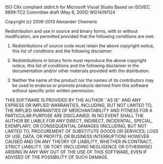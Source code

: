 ISO C9x  compliant stdint.h for Microsoft Visual Studio
Based on ISO/IEC 9899:TC2 Committee draft (May 6, 2005) WG14/N1124

Copyright (c) 2006-2013 Alexander Chemeris

Redistribution and use in source and binary forms, with or without
modification, are permitted provided that the following conditions are met:

1. Redistributions of source code must retain the above copyright notice,
 this list of conditions and the following disclaimer.

2. Redistributions in binary form must reproduce the above copyright
 notice, this list of conditions and the following disclaimer in the
 documentation and/or other materials provided with the distribution.

3. Neither the name of the product nor the names of its contributors may
 be used to endorse or promote products derived from this software
 without specific prior written permission.

THIS SOFTWARE IS PROVIDED BY THE AUTHOR ``AS IS'' AND ANY EXPRESS OR IMPLIED
WARRANTIES, INCLUDING, BUT NOT LIMITED TO, THE IMPLIED WARRANTIES OF
MERCHANTABILITY AND FITNESS FOR A PARTICULAR PURPOSE ARE DISCLAIMED. IN NO
EVENT SHALL THE AUTHOR BE LIABLE FOR ANY DIRECT, INDIRECT, INCIDENTAL,
SPECIAL, EXEMPLARY, OR CONSEQUENTIAL DAMAGES (INCLUDING, BUT NOT LIMITED TO,
PROCUREMENT OF SUBSTITUTE GOODS OR SERVICES; LOSS OF USE, DATA, OR PROFITS;
OR BUSINESS INTERRUPTION) HOWEVER CAUSED AND ON ANY THEORY OF LIABILITY,
WHETHER IN CONTRACT, STRICT LIABILITY, OR TORT (INCLUDING NEGLIGENCE OR
OTHERWISE) ARISING IN ANY WAY OUT OF THE USE OF THIS SOFTWARE, EVEN IF
ADVISED OF THE POSSIBILITY OF SUCH DAMAGE.
